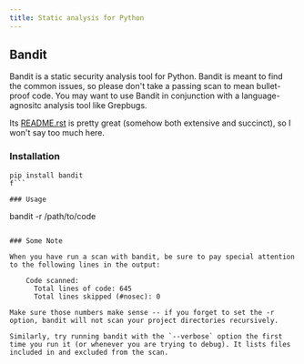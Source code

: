 ```yaml
---
title: Static analysis for Python
---
```


##  Bandit

Bandit is a static security analysis tool for Python. Bandit is meant to find the common issues, so please don't take a passing scan to mean bullet-proof code. You may want to use Bandit in conjunction with a language-agnositc analysis tool like Grepbugs.

Its [README.rst](https://github.com/openstack/bandit/blob/master/README.rst) is pretty great (somehow both extensive and succinct), so I won't say too much here.

### Installation

```
pip install bandit
f```

### Usage

```
bandit -r /path/to/code
```

### Some Note

When you have run a scan with bandit, be sure to pay special attention to the following lines in the output:

    Code scanned:
      Total lines of code: 645
      Total lines skipped (#nosec): 0

Make sure those numbers make sense -- if you forget to set the -r option, bandit will not scan your project directories recursively.

Similarly, try running bandit with the `--verbose` option the first time you run it (or whenever you are trying to debug). It lists files included in and excluded from the scan.
